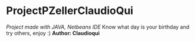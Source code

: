 # ProjectPZellerClaudioQui
_Project made with JAVA, Netbeans IDE_
Know what day is your birthday and try others, enjoy :)
**Author: Claudioqui**
